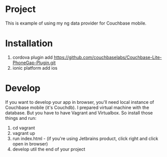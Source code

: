 Project
================
This is example of using my ng data provider for Couchbase mobile.

Installation
================
1. cordova plugin add https://github.com/couchbaselabs/Couchbase-Lite-PhoneGap-Plugin.git
2. ionic platform add ios

Develop
================
If you want to develop your app in browser, you'll need local instance of Couchbase mobile (it's Couchdb).
I prepared virtual machine with the database. But you have to have Vagrant and Virtualbox. So install those things and run:

1. cd vagrant
2. vagrant up
3. run index.html - (if you're using Jetbrains product, click right and click open in browser)
4. develop util the end of your project 

